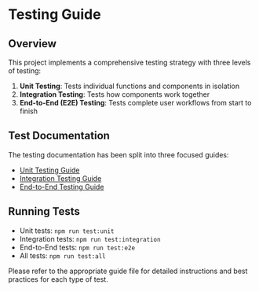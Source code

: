 # Testing Guide

## Overview

This project implements a comprehensive testing strategy with three levels of testing:

1. **Unit Testing**: Tests individual functions and components in isolation
2. **Integration Testing**: Tests how components work together
3. **End-to-End (E2E) Testing**: Tests complete user workflows from start to finish

## Test Documentation

The testing documentation has been split into three focused guides:

- [Unit Testing Guide](./UNIT_TESTING_GUIDE.md)
- [Integration Testing Guide](./INTEGRATION_TESTING_GUIDE.md)
- [End-to-End Testing Guide](./E2E_TESTING_GUIDE.md)

## Running Tests

- Unit tests: `npm run test:unit`
- Integration tests: `npm run test:integration`
- End-to-End tests: `npm run test:e2e`
- All tests: `npm run test:all`

Please refer to the appropriate guide file for detailed instructions and best practices for each type of test.
